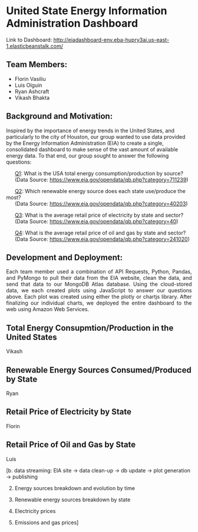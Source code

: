 # United State Energy Information Administration Dashboard

Link to Dashboard: http://eiadashboard-env.eba-hupry3ai.us-east-1.elasticbeanstalk.com/

## Team Members:

- Florin Vasiliu
- Luis Olguin
- Ryan Ashcraft
- Vikash Bhakta

## Background and Motivation:

<div style="align: justify";>Inspired by the importance of energy trends in the United States, and particularly to the city of Houston, our group wanted to use data provided by the Energy Information Administration (EIA) to create a single, consolidated dashboard to make sense of the vast amount of available energy data. To that end, our group sought to answer the following questions: </div>

  &nbsp;&nbsp;&nbsp;&nbsp;&nbsp;&nbsp;<ins>Q1</ins>: What is the USA total energy consumption/production by source? <br/>
  &nbsp;&nbsp;&nbsp;&nbsp;&nbsp;&nbsp;(Data Source: https://www.eia.gov/opendata/qb.php?category=711239)

  &nbsp;&nbsp;&nbsp;&nbsp;&nbsp;&nbsp;<ins>Q2</ins>: Which renewable energy source does each state use/produce the most? <br/>
  &nbsp;&nbsp;&nbsp;&nbsp;&nbsp;&nbsp;(Data Source: https://www.eia.gov/opendata/qb.php?category=40203)

  &nbsp;&nbsp;&nbsp;&nbsp;&nbsp;&nbsp;<ins>Q3</ins>: What is the average retail price of electricity by state and sector? <br/>
  &nbsp;&nbsp;&nbsp;&nbsp;&nbsp;&nbsp;(Data Source: https://www.eia.gov/opendata/qb.php?category=40)

  &nbsp;&nbsp;&nbsp;&nbsp;&nbsp;&nbsp;<ins>Q4</ins>: What is the average retail price of oil and gas by state and sector? <br/>
  &nbsp;&nbsp;&nbsp;&nbsp;&nbsp;&nbsp;(Data Source: https://www.eia.gov/opendata/qb.php?category=241020)

## Development and Deployment:

<div style="text-align: justify;">Each team member used a combination of API Requests, Python, Pandas, and PyMongo to pull their data from the EIA website, clean the data, and send that data to our MongoDB Atlas database. Using the cloud-stored data, we each created plots using JavaScript to answer our questions above. Each plot was created using either the plotly or chartjs library. After finalizing our individual charts, we deployed the entire dashboard to the web using Amazon Web Services. </div>
 
## Total Energy Consupmtion/Production in the United States

<div style="text-align: justify">Vikash</div>

## Renewable Energy Sources Consumed/Produced by State

<div style="text-align: justify">Ryan</div>

## Retail Price of Electricity by State

<div style="text-align: justify">Florin</div>

## Retail Price of Oil and Gas by State

<div style="text-align: justify">Luis</div>

[b. data streaming: EIA site -> data clean-up -> db update -> plot generation -> publishing

2. Energy sources breakdown and evolution by time

3. Renewable energy sources breakdown by state

4. Electricity prices

5. Emissions and gas prices]

  
